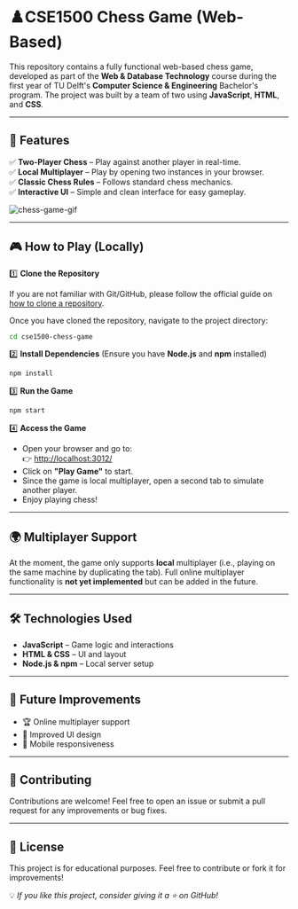 # ♟️CSE1500 Chess Game (Web-Based)

This repository contains a fully functional web-based chess game, developed as part of the **Web & Database Technology**
course during the first year of TU Delft's **Computer Science & Engineering** Bachelor's program. The project was built
by a team of two using **JavaScript**, **HTML**, and **CSS**.

---

## 🚀 Features

✅ **Two-Player Chess** – Play against another player in real-time.  
✅ **Local Multiplayer** – Play by opening two instances in your browser.  
✅ **Classic Chess Rules** – Follows standard chess mechanics.  
✅ **Interactive UI** – Simple and clean interface for easy gameplay.

![chess-game-gif](public/resources/chess-game-edit.gif)

---

## 🎮 How to Play (Locally)

1️⃣ **Clone the Repository**

If you are not familiar with Git/GitHub, please follow the official guide on
[how to clone a repository](https://docs.github.com/en/repositories/creating-and-managing-repositories/cloning-a-repository).

Once you have cloned the repository, navigate to the project directory:

```sh
cd cse1500-chess-game
```

2️⃣ **Install Dependencies** (Ensure you have **Node.js** and **npm** installed)

```sh
npm install
```

3️⃣ **Run the Game**

```sh
npm start
```

4️⃣ **Access the Game**

- Open your browser and go to:  
  👉 [http://localhost:3012/](http://localhost:3012/)
- Click on **"Play Game"** to start.
- Since the game is local multiplayer, open a second tab to simulate another player.
- Enjoy playing chess!

---

## 🌍 Multiplayer Support

At the moment, the game only supports **local** multiplayer (i.e., playing on the same machine by duplicating the tab).
Full online multiplayer functionality is **not yet implemented** but can be added in the future.

---

## 🛠️ Technologies Used

- **JavaScript** – Game logic and interactions
- **HTML & CSS** – UI and layout
- **Node.js & npm** – Local server setup

---

## 📌 Future Improvements

- 🏆 Online multiplayer support
- 🎨 Improved UI design
- 📱 Mobile responsiveness

---

## 🤝 Contributing

Contributions are welcome! Feel free to open an issue or submit a pull request for any improvements or bug fixes.

---

## 📜 License

This project is for educational purposes. Feel free to contribute or fork it for improvements!

💡 _If you like this project, consider giving it a ⭐ on GitHub!_
